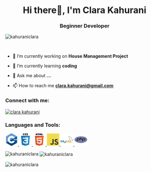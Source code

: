 <h1 align="center">Hi there👋, I'm Clara Kahurani</h1>
<h3 align="center">Beginner Developer</h3>
 
<p align="left"> <img src="https://komarev.com/ghpvc/?username=kahuraniclara&label=Profile%20views&color=0e75b6&style=flat" alt="kahuraniclara" /> </p>

<p align="left"> <a href="https://twitter.com/" target="blank"><img src="https://img.shields.io/twitter/follow/?logo=twitter&style=for-the-badge" alt="" /></a> </p>

- 🔭 I’m currently working on **House Management Project**

- 🌱 I’m currently learning **coding**

- 💬 Ask me about **...**

- 📫 How to reach me **clara.kahurani@gmail.com**

<h3 align="left">Connect with me:</h3>
<p align="left">
<a href="https://linkedin.com/in/clara kahurani" target="blank"><img align="center" src="https://raw.githubusercontent.com/rahuldkjain/github-profile-readme-generator/master/src/images/icons/Social/linked-in-alt.svg" alt="clara kahurani" height="30" width="40" /></a>
</p>

<h3 align="left">Languages and Tools:</h3>
<p align="left"> <a href="https://www.w3schools.com/cpp/" target="_blank" rel="noreferrer"> <img src="https://raw.githubusercontent.com/devicons/devicon/master/icons/cplusplus/cplusplus-original.svg" alt="cplusplus" width="40" height="40"/> </a> <a href="https://www.w3schools.com/css/" target="_blank" rel="noreferrer"> <img src="https://raw.githubusercontent.com/devicons/devicon/master/icons/css3/css3-original-wordmark.svg" alt="css3" width="40" height="40"/> </a> <a href="https://www.w3.org/html/" target="_blank" rel="noreferrer"> <img src="https://raw.githubusercontent.com/devicons/devicon/master/icons/html5/html5-original-wordmark.svg" alt="html5" width="40" height="40"/> </a> <a href="https://developer.mozilla.org/en-US/docs/Web/JavaScript" target="_blank" rel="noreferrer"> <img src="https://raw.githubusercontent.com/devicons/devicon/master/icons/javascript/javascript-original.svg" alt="javascript" width="40" height="40"/> </a> <a href="https://www.mysql.com/" target="_blank" rel="noreferrer"> <img src="https://raw.githubusercontent.com/devicons/devicon/master/icons/mysql/mysql-original-wordmark.svg" alt="mysql" width="40" height="40"/> </a> <a href="https://www.php.net" target="_blank" rel="noreferrer"> <img src="https://raw.githubusercontent.com/devicons/devicon/master/icons/php/php-original.svg" alt="php" width="40" height="40"/> </a> </p>

<p><img align="left" src="https://github-readme-stats.vercel.app/api/top-langs?username=kahuraniclara&show_icons=true&locale=en&layout=compact" alt="kahuraniclara" /></p>

<p>&nbsp;<img align="center" src="https://github-readme-stats.vercel.app/api?username=kahuraniclara&show_icons=true&locale=en" alt="kahuraniclara" /></p>

<p><img align="center" src="https://github-readme-streak-stats.herokuapp.com/?user=kahuraniclara&" alt="kahuraniclara" /></p>
